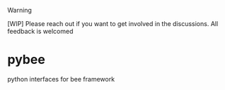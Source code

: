 > [!WARNING] 
> [WIP] Please reach out if you want to get involved in the discussions.
> All feedback is welcomed

# pybee
python interfaces for bee framework
